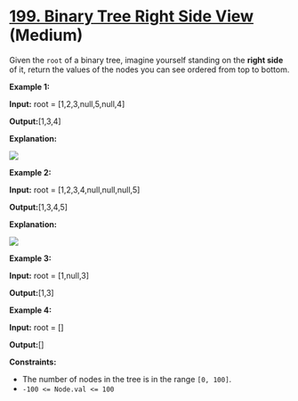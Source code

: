 # [199. Binary Tree Right Side View][link] (Medium)

[link]: https://leetcode.com/problems/binary-tree-right-side-view/

Given the `root` of a binary tree, imagine yourself standing on the **right side** of it, return the
values of the nodes you can see ordered from top to bottom.

**Example 1:**

**Input:** root = \[1,2,3,null,5,null,4\]

**Output:**\[1,3,4\]

**Explanation:**

![](https://assets.leetcode.com/uploads/2024/11/24/tmpd5jn43fs-1.png)

**Example 2:**

**Input:** root = \[1,2,3,4,null,null,null,5\]

**Output:**\[1,3,4,5\]

**Explanation:**

![](https://assets.leetcode.com/uploads/2024/11/24/tmpkpe40xeh-1.png)

**Example 3:**

**Input:** root = \[1,null,3\]

**Output:**\[1,3\]

**Example 4:**

**Input:** root = \[\]

**Output:**\[\]

**Constraints:**

- The number of nodes in the tree is in the range `[0, 100]`.
- `-100 <= Node.val <= 100`
